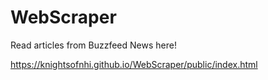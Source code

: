 # WebScraper

Read articles from Buzzfeed News here!

https://knightsofnhi.github.io/WebScraper/public/index.html
